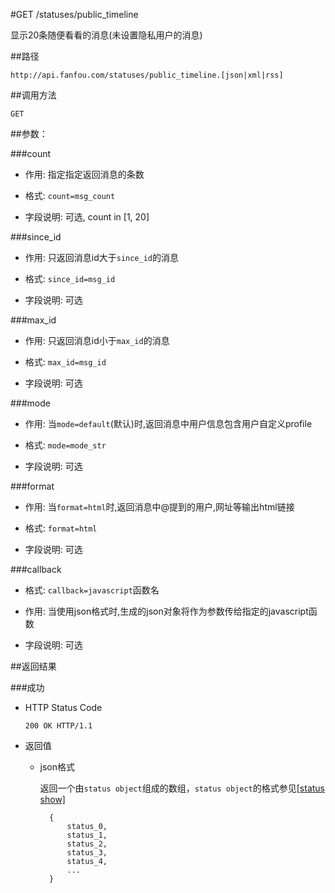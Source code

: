 #GET /statuses/public_timeline

显示20条随便看看的消息(未设置隐私用户的消息)

##路径

    http://api.fanfou.com/statuses/public_timeline.[json|xml|rss]

##调用方法

    GET 

##参数：

###count

- 作用: 指定指定返回消息的条数

- 格式: `count=msg_count`

- 字段说明: 可选, count in [1, 20]

###since_id

- 作用: 只返回消息id大于`since_id`的消息

- 格式: `since_id=msg_id`

- 字段说明: 可选

###max_id

- 作用: 只返回消息id小于`max_id`的消息

- 格式: `max_id=msg_id`

- 字段说明: 可选

###mode

- 作用: 当`mode=default`(默认)时,返回消息中用户信息包含用户自定义profile

- 格式: `mode=mode_str`

- 字段说明: 可选

###format

- 作用: 当`format=html`时,返回消息中@提到的用户,网址等输出html链接

- 格式: `format=html`

- 字段说明: 可选

###callback

- 格式: `callback=javascript`函数名

- 作用: 当使用json格式时,生成的json对象将作为参数传给指定的javascript函数

- 字段说明: 可选

##返回结果

###成功

- HTTP Status Code

    `200 OK HTTP/1.1`

- 返回值

    * json格式

        返回一个由`status object`组成的数组，`status object`的格式参见[[status show]](/statuses/show)

            {
                status_0,
                status_1,
                status_2,
                status_3,
                status_4,
                ...
            }
